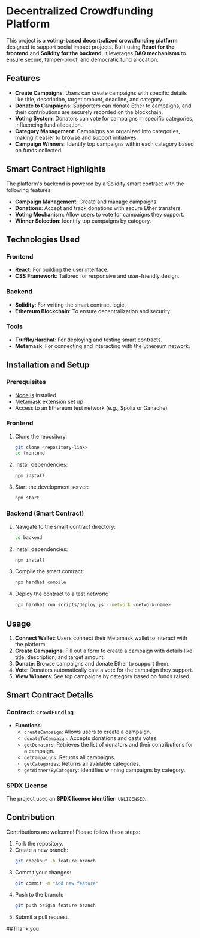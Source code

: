 # Decentralized Crowdfunding Platform

This project is a **voting-based decentralized crowdfunding platform** designed to support social impact projects. Built using **React for the frontend** and **Solidity for the backend**, it leverages **DAO mechanisms** to ensure secure, tamper-proof, and democratic fund allocation.

## Features

- **Create Campaigns**: Users can create campaigns with specific details like title, description, target amount, deadline, and category.
- **Donate to Campaigns**: Supporters can donate Ether to campaigns, and their contributions are securely recorded on the blockchain.
- **Voting System**: Donators can vote for campaigns in specific categories, influencing fund allocation.
- **Category Management**: Campaigns are organized into categories, making it easier to browse and support initiatives.
- **Campaign Winners**: Identify top campaigns within each category based on funds collected.

## Smart Contract Highlights

The platform's backend is powered by a Solidity smart contract with the following features:

- **Campaign Management**: Create and manage campaigns.
- **Donations**: Accept and track donations with secure Ether transfers.
- **Voting Mechanism**: Allow users to vote for campaigns they support.
- **Winner Selection**: Identify top campaigns by category.

## Technologies Used

### Frontend
- **React**: For building the user interface.
- **CSS Framework**: Tailored for responsive and user-friendly design.

### Backend
- **Solidity**: For writing the smart contract logic.
- **Ethereum Blockchain**: To ensure decentralization and security.

### Tools
- **Truffle/Hardhat**: For deploying and testing smart contracts.
- **Metamask**: For connecting and interacting with the Ethereum network.

## Installation and Setup

### Prerequisites

- [Node.js](https://nodejs.org/) installed
- [Metamask](https://metamask.io/) extension set up
- Access to an Ethereum test network (e.g., Spolia or Ganache)

### Frontend

1. Clone the repository:
   ```bash
   git clone <repository-link>
   cd frontend
   ```
2. Install dependencies:
   ```bash
   npm install
   ```
3. Start the development server:
   ```bash
   npm start
   ```

### Backend (Smart Contract)

1. Navigate to the smart contract directory:
   ```bash
   cd backend
   ```
2. Install dependencies:
   ```bash
   npm install
   ```
3. Compile the smart contract:
   ```bash
   npx hardhat compile
   ```
4. Deploy the contract to a test network:
   ```bash
   npx hardhat run scripts/deploy.js --network <network-name>
   ```

## Usage

1. **Connect Wallet**: Users connect their Metamask wallet to interact with the platform.
2. **Create Campaigns**: Fill out a form to create a campaign with details like title, description, and target amount.
3. **Donate**: Browse campaigns and donate Ether to support them.
4. **Vote**: Donators automatically cast a vote for the campaign they support.
5. **View Winners**: See top campaigns by category based on funds raised.

## Smart Contract Details

### Contract: `CrowdFunding`

- **Functions**:
  - `createCampaign`: Allows users to create a campaign.
  - `donateToCampaign`: Accepts donations and casts votes.
  - `getDonators`: Retrieves the list of donators and their contributions for a campaign.
  - `getCampaigns`: Returns all campaigns.
  - `getCategories`: Returns all available categories.
  - `getWinnersByCategory`: Identifies winning campaigns by category.

### SPDX License

The project uses an **SPDX license identifier**: `UNLICENSED`.

## Contribution

Contributions are welcome! Please follow these steps:

1. Fork the repository.
2. Create a new branch:
   ```bash
   git checkout -b feature-branch
   ```
3. Commit your changes:
   ```bash
   git commit -m "Add new feature"
   ```
4. Push to the branch:
   ```bash
   git push origin feature-branch
   ```
5. Submit a pull request.


##Thank you
